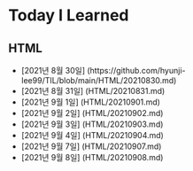 # Today  I Learned
## HTML
<ul>
<li>[2021년 8월 30일] (https://github.com/hyunji-lee99/TIL/blob/main/HTML/20210830.md)</li>
<li>[2021년 8월 31일] (HTML/20210831.md)</li>
<li>[2021년 9월 1일] (HTML/20210901.md)</li>
<li>[2021년 9월 2일] (HTML/20210902.md)</li>
<li>[2021년 9월 3일] (HTML/20210903.md)</li>
<li>[2021년 9월 4일] (HTML/20210904.md)</li>
<li>[2021년 9월 7일] (HTML/20210907.md)</li>
<li>[2021년 9월 8일] (HTML/20210908.md)</li>
</ul>
